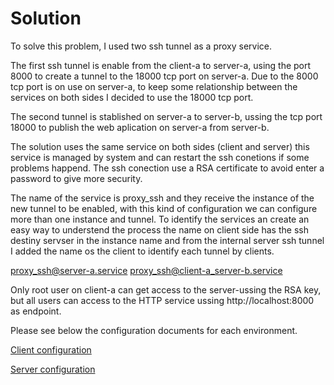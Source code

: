# Solution

To solve this problem, I used two ssh tunnel as a proxy service.

The first ssh tunnel is enable from the client-a to server-a,  using the port 8000 to create a tunnel to the 18000 tcp port on server-a.  Due to the 8000 tcp port is on use on server-a, to keep some relationship between the services on both sides I decided to use the 18000 tcp port.   

The second tunnel is stablished on server-a to server-b, ussing the tcp port 18000 to publish the web aplication on server-a from server-b.

The solution uses the same service on both sides (client and server) this service is managed by system and can restart the ssh conetions if some problems happend. The ssh conection use a RSA certificate to avoid enter a password to give more security.

The name of the service is proxy_ssh and they receive the instance of the new tunnel to be enabled, with this kind of configuration we can configure more than one instance and tunnel. 
To identify the services an create an easy way to understend the process the name on client side has the ssh destiny servser in the instance name and from the internal server ssh tunnel I added the name os the client to identify each tunnel by clients.

proxy_ssh@server-a.service 
proxy_ssh@client-a_server-b.service

Only root user on client-a can get access to the server-ussing the RSA key, but all users can access to the HTTP service ussing http://localhost:8000 as endpoint.

Please see below the configuration documents for each environment.

[Client configuration](client_side.md)

[Server configuration](server_side.md)

